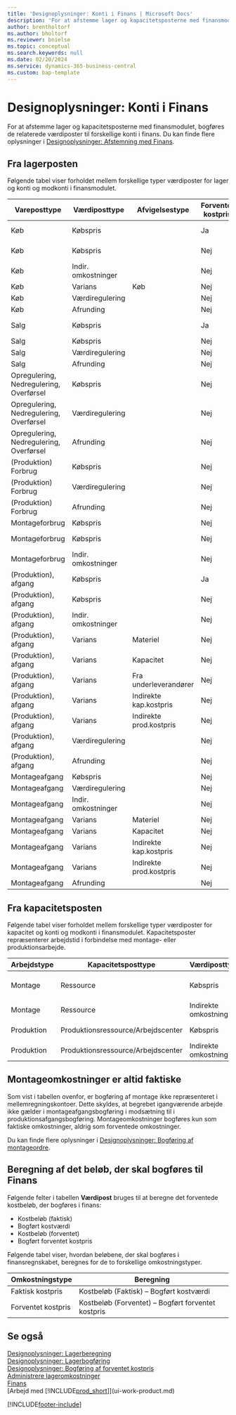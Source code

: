 ```yaml
---
title: 'Designoplysninger: Konti i Finans | Microsoft Docs'
description: 'For at afstemme lager og kapacitetsposterne med finansmodulet, bogføres de relaterede værdiposter til forskellige konti i finans.'
author: brentholtorf
ms.author: bholtorf
ms.reviewer: bnielse
ms.topic: conceptual
ms.search.keywords: null
ms.date: 02/20/2024
ms.service: dynamics-365-business-central
ms.custom: bap-template
---
```

# Designoplysninger: Konti i Finans

For at afstemme lager og kapacitetsposterne med finansmodulet, bogføres de relaterede værdiposter til forskellige konti i finans. Du kan finde flere oplysninger i [Designoplysninger: Afstemning med Finans](design-details-reconciliation-with-the-general-ledger.md).  

## Fra lagerposten  

Følgende tabel viser forholdet mellem forskellige typer værdiposter for lager og konti og modkonti i finansmodulet.  

|**Vareposttype**|**Værdiposttype**|**Afvigelsestype**|**Forventet kostpris**|**Konto**|**Modkonto**|  
|--------------------------------|--------------------------|-----------------------|-----------------------|-----------------|---------------------------|  
|Køb|Købspris||Ja|Lager (mellemregningskonto)|Lagerperiod.konto (mellemkto.)|  
|Køb|Købspris||Nej|Lagerbeholdning|Tillagte direkte omkostninger|  
|Køb|Indir. omkostninger||Nej|Lagerbeholdning|Tillagte indir. prod.omkostn.|  
|Køb|Varians|Køb|Nej|Lagerbeholdning|Købsafvigelse|  
|Køb|Værdiregulering||Nej|Lagerbeholdning|Lagerregulering|  
|Køb|Afrunding||Nej|Lagerbeholdning|Lagerregulering|  
|Salg|Købspris||Ja|Lager (mellemregningskonto)|Vareforbrug (mellemkto.)|  
|Salg|Købspris||Nej|Lagerbeholdning|VAREFORBRUG|  
|Salg|Værdiregulering||Nej|Lagerbeholdning|Lagerregulering|  
|Salg|Afrunding||Nej|Lagerbeholdning|Lagerregulering|  
|Opregulering, Nedregulering, Overførsel|Købspris||Nej|Lagerbeholdning|Lagerregulering|  
|Opregulering, Nedregulering, Overførsel|Værdiregulering||Nej|Lagerbeholdning|Lagerregulering|  
|Opregulering, Nedregulering, Overførsel|Afrunding||Nej|Lagerbeholdning|Lagerregulering|  
|(Produktion) Forbrug|Købspris||Nej|Lagerbeholdning|Igv. arb|  
|(Produktion) Forbrug|Værdiregulering||Nej|Lagerbeholdning|Lagerregulering|  
|(Produktion) Forbrug|Afrunding||Nej|Lagerbeholdning|Lagerregulering|  
|Montageforbrug|Købspris||Nej|Lagerbeholdning|Lagerregulering|  
|Montageforbrug|Købspris||Nej|Tillagte direkte omkostninger|Lagerregulering|  
|Montageforbrug|Indir. omkostninger||Nej|Tillagte indir. prod.omkostn.|Lagerregulering|  
|(Produktion), afgang|Købspris||Ja|Lager (mellemregningskonto)|Igv. arb|  
|(Produktion), afgang|Købspris||Nej|Lagerbeholdning|Igv. arb|  
|(Produktion), afgang|Indir. omkostninger||Nej|Lagerbeholdning|Tillagte indir. prod.omkostn.|  
|(Produktion), afgang|Varians|Materiel|Nej|Lagerbeholdning|Mat.kost.afvigelse|  
|(Produktion), afgang|Varians|Kapacitet|Nej|Lagerbeholdning|Kap.kost.afvigelse|  
|(Produktion), afgang|Varians|Fra underleverandører|Nej|Lagerbeholdning|Underlev.kostafvigelse|  
|(Produktion), afgang|Varians|Indirekte kap.kostpris|Nej|Lagerbeholdning|Indir. kap.kostprisafv.|  
|(Produktion), afgang|Varians|Indirekte prod.kostpris|Nej|Lagerbeholdning|Indir. prod.kostprisafv.|  
|(Produktion), afgang|Værdiregulering||Nej|Lagerbeholdning|Lagerregulering|  
|(Produktion), afgang|Afrunding||Nej|Lagerbeholdning|Lagerregulering|  
|Montageafgang|Købspris||Nej|Lagerbeholdning|Lagerregulering|  
|Montageafgang|Værdiregulering||Nej|Lagerbeholdning|Lagerregulering|  
|Montageafgang|Indir. omkostninger||Nej|Lagerbeholdning|Tillagte indir. prod.omkostn.|  
|Montageafgang|Varians|Materiel|Nej|Lagerbeholdning|Mat.kost.afvigelse|  
|Montageafgang|Varians|Kapacitet|Nej|Lagerbeholdning|Kap.kost.afvigelse|  
|Montageafgang|Varians|Indirekte kap.kostpris|Nej|Lagerbeholdning|Indir. kap.kostprisafv.|  
|Montageafgang|Varians|Indirekte prod.kostpris|Nej|Lagerbeholdning|Indir. prod.kostprisafv.|  
|Montageafgang|Afrunding||Nej|Lagerbeholdning|Lagerregulering|  

## Fra kapacitetsposten  

 Følgende tabel viser forholdet mellem forskellige typer værdiposter for kapacitet og konti og modkonti i finansmodulet. Kapacitetsposter repræsenterer arbejdstid i forbindelse med montage- eller produktionsarbejde.  

|**Arbejdstype**|**Kapacitetsposttype**|**Værdiposttype**|**Konto**|**Modkonto**|  
|-------------------|------------------------------------|--------------------------|-----------------|---------------------------|  
|Montage|Ressource|Købspris|Tillagte direkte omkostninger|Lagerregulering|  
|Montage|Ressource|Indirekte omkostning|Tillagte indir. prod.omkostn.|Lagerregulering|  
|Produktion|Produktionsressource/Arbejdscenter|Købspris|VIA-konto|Tillagte direkte omkostninger|  
|Produktion|Produktionsressource/Arbejdscenter|Indirekte omkostning|VIA-konto|Tillagte indir. prod.omkostn.|  

## Montageomkostninger er altid faktiske  

 Som vist i tabellen ovenfor, er bogføring af montage ikke repræsenteret i mellemregningskontoer. Dette skyldes, at begrebet igangværende arbejde ikke gælder i montageafgangsbogføring i modsætning til i produktionsafgangsbogføring. Montageomkostninger bogføres kun som faktiske omkostninger, aldrig som forventede omkostninger.  

 Du kan finde flere oplysninger i [Designoplysninger: Bogføring af montageordre](design-details-assembly-order-posting.md).  

## Beregning af det beløb, der skal bogføres til Finans  

 Følgende felter i tabellen **Værdipost** bruges til at beregne det forventede kostbeløb, der bogføres i finans:  

- Kostbeløb (faktisk)  
- Bogført kostværdi  
- Kostbeløb (forventet)  
- Bogført forventet kostpris  

Følgende tabel viser, hvordan beløbene, der skal bogføres i finansregnskabet, beregnes for de to forskellige omkostningstyper.  

|Omkostningstype|Beregning|  
|---------------|-----------------|  
|Faktisk kostpris|Kostbeløb (Faktisk) – Bogført kostværdi|  
|Forventet kostpris|Kostbeløb (Forventet) – Bogført forventet kostpris|  

## Se også  

[Designoplysninger: Lagerberegning](design-details-inventory-costing.md)  
[Designoplysninger: Lagerbogføring](design-details-inventory-posting.md)  
[Designoplysninger: Bogføring af forventet kostpris](design-details-expected-cost-posting.md)  
[Administrere lageromkostninger](finance-manage-inventory-costs.md)  
[Finans](finance.md)  
[Arbejd med [!INCLUDE[prod_short](includes/prod_short.md)]](ui-work-product.md)  

[!INCLUDE[footer-include](includes/footer-banner.md)]